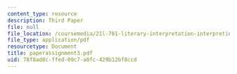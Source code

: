 ```yaml
---
content_type: resource
description: Third Paper
file: null
file_location: /coursemedia/21l-701-literary-interpretation-interpreting-poetry-fall-2003/78f8ad8cffed09c7a0fc429b12bf8ccd_paperassignment3.pdf
file_type: application/pdf
resourcetype: Document
title: paperassignment3.pdf
uid: 78f8ad8c-ffed-09c7-a0fc-429b12bf8ccd
---
```

